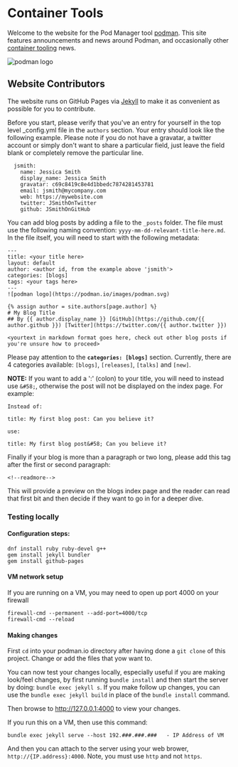 # Container Tools

Welcome to the website for the Pod Manager tool [podman](https://github.com/containers/podman). This site features announcements and news around Podman, and occasionally other [container tooling](https://github.com/containers/) news.

![podman logo](https://github.com/containers/podman.io/blob/master/images/podman.svg)

## Website Contributors

The website runs on GitHub Pages via [Jekyll](https://jekyllrb.com/) to make it as convenient as possible for you to contribute. 

Before you start, please verify that you've an entry for yourself in the top level _config.yml file in the 
`authors` section.  Your entry should look like the following example.  Please note if you do not have a gravatar, a twitter account or simply don't want to share a particular field, just leave the field blank or completely remove the particular line.

```
  jsmith:
    name: Jessica Smith
    display_name: Jessica Smith
    gravatar: c69c8419c8e4d1bbedc7874281453781
    email: jsmith@mycompany.com
    web: https://mywebsite.com
    twitter: JSmithOnTwitter
    github: JSmithOnGitHub
```

You can add blog posts by adding a file to the `_posts` folder. The file must use the following naming convention: `yyyy-mm-dd-relevant-title-here.md`.  In the file itself, you will need to start with the following metadata:


```
---
title: <your title here>
layout: default
author: <author id, from the example above 'jsmith'>
categories: [blogs]
tags: <your tags here>
---
![podman logo](https://podman.io/images/podman.svg)

{% assign author = site.authors[page.author] %}
# My Blog Title
## By {{ author.display_name }} [GitHub](https://github.com/{{ author.github }}) [Twitter](https://twitter.com/{{ author.twitter }})

<yourtext in markdown format goes here, check out other blog posts if you're unsure how to proceed>
```

Please pay attention to the **`categories: [blogs]`** section. Currently, there are 4 categories available: `[blogs]`, `[releases]`, `[talks]` and `[new]`.

**NOTE:** If you want to add a ':' (colon) to your title, you will need to instead use `&#58;`, otherwise the post will not be displayed on the index page.  For example:

```
Instead of:

title: My first blog post: Can you believe it?

use:

title: My first blog post&#58; Can you believe it?
```

Finally if your blog is more than a paragraph or two long, please add this tag after the first or second paragraph:

```
<!--readmore-->
```
This will provide a preview on the blogs index page and the reader can read that first bit and then decide if they want to go in for a deeper dive.

### Testing locally

#### Configuration steps:

```
dnf install ruby ruby-devel g++
gem install jekyll bundler
gem install github-pages
```
#### VM network setup
If you are running on a VM, you may need to open up port 4000 on your firewall

```
firewall-cmd --permanent --add-port=4000/tcp
firewall-cmd --reload
```
#### Making changes
First `cd` into your podman.io directory after having done a `git clone` of this project.  Change or add the files that yow want to.

You can now test your changes locally, especially useful if you are making look/feel changes, by first running `bundle install` and then start the server by doing: `bundle exec jekyll s`.  If you make follow up changes, you can use the `bundle exec jekyll build` in place of the `bundle install` command.

Then browse to http://127.0.0.1:4000 to view your changes.

If you run this on a VM, then use this command: 
```
bundle exec jekyll serve --host 192.###.###.###   - IP Address of VM
```

And then you can attach to the server using your web brower, `http://{IP.address}:4000`.  Note, you must use `http` and not `https`.


